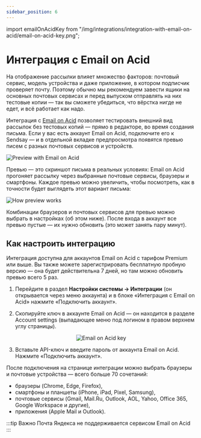 ```yaml
---
sidebar_position: 6
---
```

import emailOnAcidKey from "/img/integrations/integration-with-email-on-acid/email-on-acid-key.png";

# Интеграция с Email on Acid

На отображение рассылки влияет множество факторов: почтовый сервис, модель устройства и даже приложение, в котором подписчик проверяет почту. Поэтому обычно мы рекомендуем завести ящики на основных почтовых сервисах и перед выпуском отправлять на них тестовые копии — так вы сможете убедиться, что вёрстка нигде не едет, и всё работает как надо.

Интеграция с [Email on Acid](https://www.emailonacid.com/) позволяет тестировать внешний вид рассылок без тестовых копий — прямо в редакторе, во время создания письма. Если у вас есть аккаунт Email on Acid, подключите его к Sendsay — и в отдельной вкладке предпросмотра появятся превью писем с разных почтовых сервисов и устройств.

![Preview with Email on Acid](/img/integrations\integration-with-email-on-acid/preview-with-email-on-acid.gif) <br/>

Превью — это скриншот письма в реальных условиях: Email on Acid прогоняет рассылку через выбранные почтовые сервисы, браузеры и смартфоны. Каждое превью можно увеличить, чтобы посмотреть, как в точности будет выглядеть этот вариант письма:

![How preview works](/img/integrations\integration-with-email-on-acid/how-preview-works.gif) <br/>

Комбинации браузеров и почтовых сервисов для превью можно выбрать в настройках (об этом ниже). После входа в аккаунт все превью пустые — их нужно обновить (это может занять пару минут).

## Как настроить интеграцию
Интеграция доступна для аккаунтов Email on Acid с тарифом Premium или выше. Вы также можете зарегистрировать бесплатную пробную версию — она будет действительна 7 дней, но там можно обновить превью всего 5 раз.

1. Перейдите в раздел **Настройки системы → Интеграции** (он открывается через меню аккаунта) и в блоке «Интеграция с Email on Acid» нажмите «Подключить аккаунт».

2. Скопируйте ключ в аккаунте Email on Acid — он находится в разделе Account settings (выпадающее меню под логином в правом верхнем углу страницы).

<p align="center">
    <img src={emailOnAcidKey} alt="Email on Acid key" />
</p>

3. Вставьте API-ключ и введите пароль от аккаунта Email on Acid. Нажмите «Подключить аккаунт».

После подключения на странице интеграции можно выбрать браузеры и почтовые устройства — всего больше 70 сочетаний:
- браузеры (Chrome, Edge, Firefox),
- смартфоны и планшеты (iPhone, iPad, Pixel, Samsung),
- почтовые сервисы (Gmail, Mail.Ru, Outlook, AOL, Yahoo, Office 365, Google Workspace и другие),
- приложения (Apple Mail и Outlook).

:::tip Важно
Почта Яндекса не поддерживается сервисом Email on Acid
:::